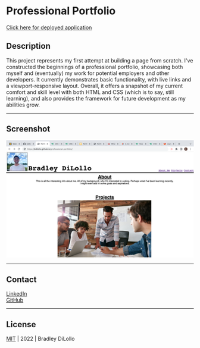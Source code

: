 # Professional Portfolio

[Click here for deployed application](https://bdilollo.github.io/professional-portfolio/)

## Description
This project represents my first attempt at building a page from scratch. I've constructed the beginnings of a professional portfolio, showcasing both myself and (eventually) my work for potential employers and other developers. It currently demonstrates basic functionality, with live links and a viewport-responsive layout. Overall, it offers a snapshot of my current comfort and skill level with both HTML and CSS (which is to say, still learning), and also provides the framework for future development as my abilities grow.

---

## Screenshot
![screenshot of portfolio webpage](./assets/images/portfolio-screenshot.png)

---

## Contact
[LinkedIn](https://www.linkedin.com/in/bradley-dilollo/)  
[GitHub](https://github.com/bdilollo)

---

## License
[MIT](/LICENSE.txt) &#124; 2022 &#124; Bradley DiLollo

